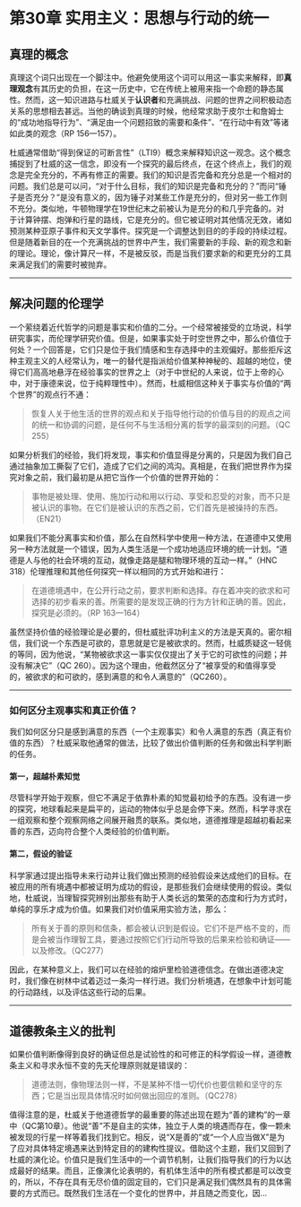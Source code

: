 # 第30章 实用主义：思想与行动的统一

## 真理的概念

真理这个词只出现在一个脚注中。他避免使用这个词可以用这一事实来解释，即**真理观念**有其历史的负担，在这一历史中，它在传统上被用来指一个命题的静态属性。然而，这一知识进路与杜威关于**认识者**和充满挑战、问题的世界之间积极动态关系的思想相去甚远。当他的确谈到真理的时候，他经常求助于皮尔士和詹姆士的“成功地指导行为”、“满足由一个问题招致的需要和条件”、“在行动中有效”等诸如此类的观念（RP 156—157）。

杜威通常借助“得到保证的可断言性”（LTI9）概念来解释知识这一观念。这个概念捕捉到了杜威的这一信念，即没有一个探究的最后终点，在这个终点上，我们的观念是完全充分的，不再有修正的需要。我们的知识是否完备和充分总是一个相对的问题。我们总是可以问，“对于什么目标，我们的知识是完备和充分的？”而问“锤子是否充分？”是没有意义的，因为锤子对某些工作是充分的，但对另一些工作则不充分。类似地，牛顿物理学在19世纪末之前被认为是充分的和几乎完备的。对于计算钟摆、炮弹和行星的路线，它是充分的。但它被证明对其他情况无效，诸如预测某种亚原子事件和天文学事件。探究是一个调整达到目的的手段的持续过程。但是随着新目的在一个充满挑战的世界中产生，我们需要新的手段、新的观念和新的理论。理论，像计算尺一样，不是被反驳，而是当我们要求新的和更充分的工具来满足我们的需要时被抛弃。

---

## 解决问题的伦理学

一个萦绕着近代哲学的问题是事实和价值的二分。一个经常被接受的立场说，科学研究事实，而伦理学研究价值。但是，如果事实处于时空世界之中，那么价值位于何处？一个回答是，它们只是位于我们情感和生存选择中的主观偏好。那些拒斥这种主观主义的人经常认为，唯一的替代是指派给价值某种神秘的、超越的地位，使得它们高高地悬浮在经验事实的世界之上（对于中世纪的人来说，位于上帝的心中，对于康德来说，位于纯粹理性中）。然而，杜威相信这种关于事实与价值的“两个世界”的观点行不通：

> 恢复人关于他生活的世界的观点和关于指导他行动的价值与目的的观点之间的统一和协调的问题，是任何不与生活相分离的哲学的最深刻的问题。（QC 255）

如果分析我们的经验，我们将发现，事实和价值显得是分离的，只是因为我们自己通过抽象加工撕裂了它们，造成了它们之间的鸿沟。真相是，在我们把世界作为探究对象之前，我们最初是从把它当作一个价值的世界开始的：

> 事物是被处理、使用、施加行动和用以行动、享受和忍受的对象，而不只是被认识的事物。在它们是被认识的东西之前，它们首先是被操持的东西。（EN21）

如果我们不能分离事实和价值，那么在自然科学中使用一种方法，在道德中又使用另一种方法就是一个错误，因为人类生活是一个成功地适应环境的统一计划。“道德是人与他的社会环境的互动，就像走路是腿和物理环境的互动一样。”（HNC 318）伦理推理和其他任何探究一样以相同的方式开始和进行：

> 在道德境遇中，在公开行动之前，要求判断和选择。存在着冲突的欲求和可选择的初步看来的善。所需要的是发现正确的行为方针和正确的善。因此，探究是必须的。（RP 163—164）

虽然坚持价值的经验理论是必要的，但杜威批评功利主义的方法是天真的。密尔相信，我们说一个东西是可欲的，意思就是它是被欲求的。然而，杜威质疑这一轻佻的等同，因为他说，“某物被欲求这一事实仅仅提出了关于它的可欲性的问题；并没有解决它”（QC 260）。因为这个理由，他截然区分了“被享受的和值得享受的，被欲求的和可欲的，感到满意的和令人满意的”（QC260）。

---

### 如何区分主观事实和真正价值？

我们如何区分只是感到满意的东西（一个主观事实）和令人满意的东西（真正有价值的东西）？杜威采取他通常的做法，比较了做出价值判断的任务和做出科学判断的任务。

#### 第一，超越朴素知觉
尽管科学开始于观察，但它不满足于依靠朴素的知觉最初给予的东西。没有进一步的探究，地球看起来是扁平的，运动的物体似乎总是会停下来。然而，科学寻求在一组观察和整个观察网络之间展开融贯的联系。类似地，道德推理是超越初看起来善的东西，迈向符合整个人类经验的价值判断。

#### 第二，假设的验证
科学家通过提出指导未来行动并让我们做出预测的经验假设来达成他们的目标。在被应用的所有境遇中都被证明为成功的假设，是那些我们会继续使用的假设。类似地，杜威说，当理智探究辨别出那些有助于人类长远的繁荣的态度和行为方式时，单纯的享乐才成为价值。如果我们对价值采用实验方法，那么：

> 所有关于善的原则和信条，都会被认识到是假设。它们不是严格不变的，而是会被当作理智工具，要通过按照它们行动所导致的后果来检验和确证——以及修改。（QC277）

因此，在某种意义上，我们可以在经验的熔炉里检验道德信念。在做出道德决定时，我们像在树林中试着迈过一条沟一样行进。我们分析境遇，在想象中计划可能的行动路线，以及评估这些行动的后果。

---

## 道德教条主义的批判

如果价值判断像得到良好的确证但总是试验性的和可修正的科学假设一样，道德教条主义和寻求永恒不变的先天伦理原则就是错误的：

> 道德法则，像物理法则一样，不是某种不惜一切代价也要信赖和坚守的东西；它是当出现具体情况时如何做出回应的准则。（QC278）

值得注意的是，杜威关于他道德哲学的最重要的陈述出现在题为“善的建构”的一章中（QC第10章）。他说“善”不是自主的实体，独立于人类的境遇而存在，像一颗未被发现的行星一样等着我们找到它。相反，说“X是善的”或“一个人应当做X”是为了应对具体特定境遇来达到特定目的的建构性提议。借助这个主题，我们又回到了杜威的演化论。价值只是我们生活中的一个调节机制，让我们指导我们的行为以达成最好的结果。而且，正像演化论表明的，有机体生活中的所有模式都是可以改变的，所以，不存在具有无尽价值的固定目的，它们只是满足我们偶然具有的具体需要的方式而已。既然我们生活在一个变化的世界中，并且随之而变化，因...